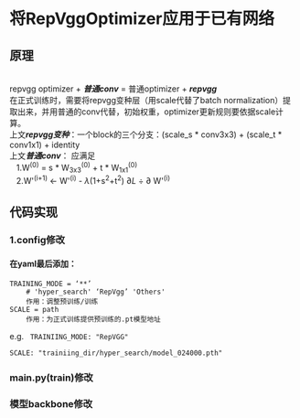 # 将RepVggOptimizer应用于已有网络
## 原理
<br>repvgg optimizer + ***普通conv*** = 普通optimizer +  ***repvgg***  
在正式训练时，需要将repvgg变种层（用scale代替了batch normalization）提取出来，并用普通的conv代替，初始权重，optimizer更新规则要依据scale计算。
<br>上文***repvgg变种***：一个block的三个分支：(scale_s * conv3x3) + (scale_t * conv1x1) + identity
<br>上文***普通conv***： 应满足
<br>   &nbsp;&nbsp;  1.W<sup>(0)</sup> = s * W<sub>3x3</sub><sup>(0)</sup> + t * W<sub>1x1</sub><sup>(0)</sup>
<br>   &nbsp;&nbsp;  2.W'<sup>(i+1)</sup> $\leftarrow$ W'<sup>(i)</sup> - $\lambda$(1+s<sup>2</sup>+t<sup>2</sup>) $\partial L$ $\div$ $\partial$ W'<sup>(i)</sup>

## 代码实现
### 1.config修改
#### 在yaml最后添加：
    TRAINING_MODE = ‘**’ 
        # 'hyper_search' ‘RepVgg’ 'Others'
        作用：调整预训练/训练
    SCALE = path
        作用：为正式训练提供预训练的.pt模型地址  
e.g. <code>
TRAINIING_MODE: "RepVGG"  
SCALE: "trainiing_dir/hyper_search/model_024000.pth"
</code>

### main.py(train)修改
### 模型backbone修改
